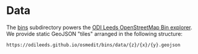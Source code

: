 # Data

The [bins](bins/) subdirectory powers the [ODI Leeds OpenStreetMap Bin explorer](https://odileeds.github.io/osmedit/bins/). We provide static GeoJSON "tiles" arranged in the following structure:

`https://odileeds.github.io/osmedit/bins/data/{z}/{x}/{y}.geojson`



